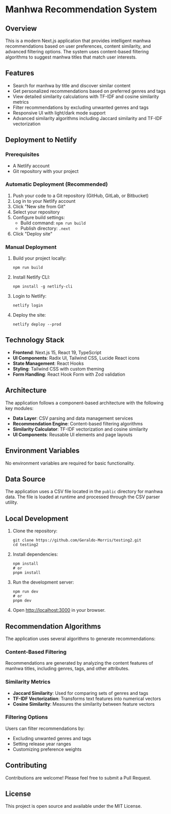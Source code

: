 # Manhwa Recommendation System

## Overview
This is a modern Next.js application that provides intelligent manhwa recommendations based on user preferences, content similarity, and advanced filtering options. The system uses content-based filtering algorithms to suggest manhwa titles that match user interests.

## Features
- Search for manhwa by title and discover similar content
- Get personalized recommendations based on preferred genres and tags
- View detailed similarity calculations with TF-IDF and cosine similarity metrics
- Filter recommendations by excluding unwanted genres and tags
- Responsive UI with light/dark mode support
- Advanced similarity algorithms including Jaccard similarity and TF-IDF vectorization

## Deployment to Netlify

### Prerequisites
- A Netlify account
- Git repository with your project

### Automatic Deployment (Recommended)

1. Push your code to a Git repository (GitHub, GitLab, or Bitbucket)
2. Log in to your Netlify account
3. Click "New site from Git"
4. Select your repository
5. Configure build settings:
   - Build command: `npm run build`
   - Publish directory: `.next`
6. Click "Deploy site"

### Manual Deployment

1. Build your project locally:
   ```
   npm run build
   ```
2. Install Netlify CLI:
   ```
   npm install -g netlify-cli
   ```
3. Login to Netlify:
   ```
   netlify login
   ```
4. Deploy the site:
   ```
   netlify deploy --prod
   ```

## Technology Stack

- **Frontend**: Next.js 15, React 19, TypeScript
- **UI Components**: Radix UI, Tailwind CSS, Lucide React icons
- **State Management**: React Hooks
- **Styling**: Tailwind CSS with custom theming
- **Form Handling**: React Hook Form with Zod validation

## Architecture

The application follows a component-based architecture with the following key modules:

- **Data Layer**: CSV parsing and data management services
- **Recommendation Engine**: Content-based filtering algorithms
- **Similarity Calculator**: TF-IDF vectorization and cosine similarity
- **UI Components**: Reusable UI elements and page layouts

## Environment Variables
No environment variables are required for basic functionality.

## Data Source
The application uses a CSV file located in the `public` directory for manhwa data. The file is loaded at runtime and processed through the CSV parser utility.

## Local Development

1. Clone the repository:
   ```
   git clone https://github.com/Geraldo-Morris/testing2.git
   cd testing2
   ```

2. Install dependencies:
   ```
   npm install
   # or
   pnpm install
   ```

3. Run the development server:
   ```
   npm run dev
   # or
   pnpm dev
   ```

4. Open [http://localhost:3000](http://localhost:3000) in your browser.

## Recommendation Algorithms

The application uses several algorithms to generate recommendations:

### Content-Based Filtering
Recommendations are generated by analyzing the content features of manhwa titles, including genres, tags, and other attributes.

### Similarity Metrics
- **Jaccard Similarity**: Used for comparing sets of genres and tags
- **TF-IDF Vectorization**: Transforms text features into numerical vectors
- **Cosine Similarity**: Measures the similarity between feature vectors

### Filtering Options
Users can filter recommendations by:
- Excluding unwanted genres and tags
- Setting release year ranges
- Customizing preference weights

## Contributing

Contributions are welcome! Please feel free to submit a Pull Request.

## License

This project is open source and available under the MIT License.
